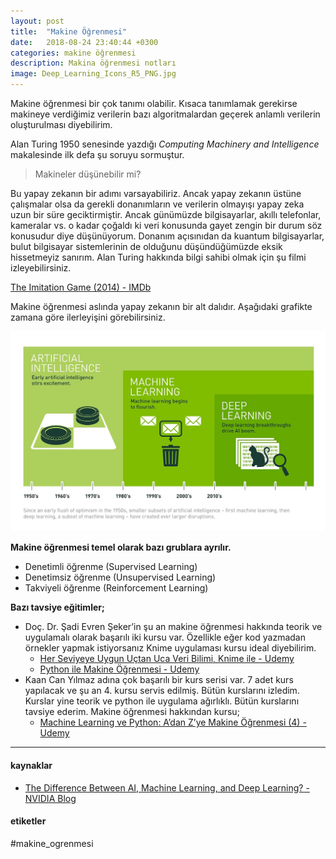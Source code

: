 ```yaml
---
layout: post
title:  "Makine Öğrenmesi"
date:   2018-08-24 23:40:44 +0300
categories: makine öğrenmesi
description: Makina öğrenmesi notları
image: Deep_Learning_Icons_R5_PNG.jpg
---
```

Makine öğrenmesi bir çok tanımı olabilir. Kısaca tanımlamak gerekirse makineye verdiğimiz verilerin bazı algoritmalardan geçerek anlamlı verilerin oluşturulması diyebilirim.

Alan Turing 1950 senesinde yazdığı _Computing Machinery and Intelligence_ makalesinde ilk defa şu soruyu sormuştur.

> Makineler düşünebilir mi?  

Bu yapay zekanın bir adımı varsayabiliriz. Ancak yapay zekanın üstüne çalışmalar olsa da gerekli donanımların ve verilerin olmayışı yapay zeka uzun bir süre geciktirmiştir. Ancak günümüzde bilgisayarlar, akıllı telefonlar, kameralar vs. o kadar çoğaldı ki veri konusunda gayet zengin bir durum söz konusudur diye düşünüyorum. Donanım açısınıdan da kuantum bilgisayarlar, bulut bilgisayar sistemlerinin de olduğunu düşündüğümüzde eksik hissetmeyiz sanırım. Alan Turing hakkında bilgi sahibi olmak için şu filmi izleyebilirsiniz.

[The Imitation Game (2014) - IMDb](https://www.imdb.com/title/tt2084970/)

Makine öğrenmesi aslında yapay zekanın bir alt dalıdır. Aşağıdaki grafikte zamana göre ilerleyişini görebilirsiniz.

![](/assets/img/Deep_Learning_Icons_R5_PNG.jpg)

**Makine öğrenmesi temel olarak bazı grublara ayrılır.**

* Denetimli öğrenme (Supervised Learning)
* Denetimsiz öğrenme (Unsupervised Learning)
* Takviyeli öğrenme (Reinforcement Learning)

**Bazı tavsiye eğitimler;**

* Doç. Dr. Şadi Evren Şeker’in şu an makine öğrenmesi hakkında teorik ve uygulamalı olarak başarılı iki kursu var. Özellikle eğer kod yazmadan örnekler yapmak istiyorsanız Knime uygulaması kursu ideal diyebilirim.
	* [Her Seviyeye Uygun Uçtan Uca Veri Bilimi, Knime ile - Udemy](https://www.udemy.com/veribilimi/)
	* [Python ile Makine Öğrenmesi - Udemy](https://www.udemy.com/makine-ogrenmesi/)
* Kaan Can Yılmaz adına çok başarılı bir kurs serisi var. 7 adet kurs yapılacak ve şu an 4. kursu servis edilmiş. Bütün kurslarını izledim. Kurslar yine teorik ve python ile uygulama ağırlıklı. Bütün kurslarını tavsiye ederim. Makine öğrenmesi hakkından kursu;
	* [Machine Learning ve Python: A’dan Z’ye Makine Öğrenmesi (4) - Udemy](https://www.udemy.com/machine-learning-ve-python-adan-zye-makine-ogrenmesi-4/)

- - - -

#### kaynaklar
* [The Difference Between AI, Machine Learning, and Deep Learning? - NVIDIA Blog](https://blogs.nvidia.com/blog/2016/07/29/whats-difference-artificial-intelligence-machine-learning-deep-learning-ai/)

#### etiketler
#makine_ogrenmesi
